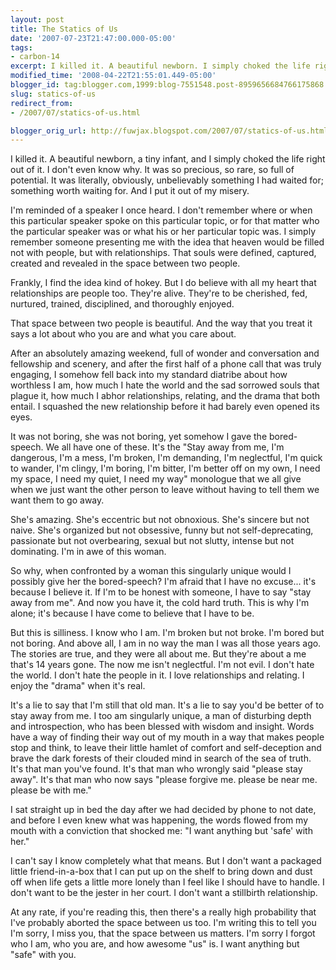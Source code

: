 ```yaml
---
layout: post
title: The Statics of Us
date: '2007-07-23T21:47:00.000-05:00'
tags:
- carbon-14
excerpt: I killed it. A beautiful newborn. I simply choked the life right out of it. I put it out of my misery.
modified_time: '2008-04-22T21:55:01.449-05:00'
blogger_id: tag:blogger.com,1999:blog-7551548.post-8959656684766175868
slug: statics-of-us
redirect_from: 
- /2007/07/statics-of-us.html

blogger_orig_url: http://fuwjax.blogspot.com/2007/07/statics-of-us.html
---
```


I killed it. A beautiful newborn, a tiny infant, and I simply choked the life right out of it. I don't even know why. It was so precious, so rare, so full of potential. It was literally, obviously, unbelievably something I had waited for; something worth waiting for. And I put it out of my misery.

I'm reminded of a speaker I once heard. I don't remember where or when this particular speaker spoke on this particular topic, or for that matter who the particular speaker was or what his or her particular topic was. I simply remember someone presenting me with the idea that heaven would be filled not with people, but with relationships. That souls were defined, captured, created and revealed in the space between two people.

Frankly, I find the idea kind of hokey. But I do believe with all my heart that relationships are people too. They're alive. They're to be cherished, fed, nurtured, trained, disciplined, and thoroughly enjoyed.

That space between two people is beautiful. And the way that you treat it says a lot about who you are and what you care about.

After an absolutely amazing weekend, full of wonder and conversation and fellowship and scenery, and after the first half of a phone call that was truly engaging, I somehow fell back into my standard diatribe about how worthless I am, how much I hate the world and the sad sorrowed souls that plague it, how much I abhor relationships, relating, and the drama that both entail. I squashed the new relationship before it had barely even opened its eyes.

It was not boring, she was not boring, yet somehow I gave the bored-speech. We all have one of these. It's the "Stay away from me, I'm dangerous, I'm a mess, I'm broken, I'm demanding, I'm neglectful, I'm quick to wander, I'm clingy, I'm boring, I'm bitter, I'm better off on my own, I need my space, I need my quiet, I need my way" monologue that we all give when we just want the other person to leave without having to tell them we want them to go away.

She's amazing. She's eccentric but not obnoxious. She's sincere but not naive. She's organized but not obsessive, funny but not self-deprecating, passionate but not overbearing, sexual but not slutty, intense but not dominating. I'm in awe of this woman.

So why, when confronted by a woman this singularly unique would I possibly give her the bored-speech? I'm afraid that I have no excuse... it's because I believe it. If I'm to be honest with someone, I have to say "stay away from me". And now you have it, the cold hard truth. This is why I'm alone; it's because I have come to believe that I have to be.

But this is silliness. I know who I am. I'm broken but not broke. I'm bored but not boring. And above all, I am in no way the man I was all those years ago. The stories are true, and they were all about me. But they're about a me that's 14 years gone. The now me isn't neglectful. I'm not evil. I don't hate the world. I don't hate the people in it. I love relationships and relating. I enjoy the "drama" when it's real.

It's a lie to say that I'm still that old man. It's a lie to say you'd be better of to stay away from me. I too am singularly unique, a man of disturbing depth and introspection, who has been blessed with wisdom and insight. Words have a way of finding their way out of my mouth in a way that makes people stop and think, to leave their little hamlet of comfort and self-deception and brave the dark forests of their clouded mind in search of the sea of truth. It's that man you've found. It's that man who wrongly said "please stay away". It's that man who now says "please forgive me. please be near me. please be with me."

I sat straight up in bed the day after we had decided by phone to not date, and before I even knew what was happening, the words flowed from my mouth with a conviction that shocked me: "I want anything but 'safe' with her."

I can't say I know completely what that means. But I don't want a packaged little friend-in-a-box that I can put up on the shelf to bring down and dust off when life gets a little more lonely than I feel like I should have to handle. I don't want to be the jester in her court. I don't want a stillbirth relationship.

At any rate, if you're reading this, then there's a really high probability that I've probably aborted the space between us too. I'm writing this to tell you I'm sorry, I miss you, that the space between us matters. I'm sorry I forgot who I am, who you are, and how awesome "us" is. I want anything but "safe" with you.